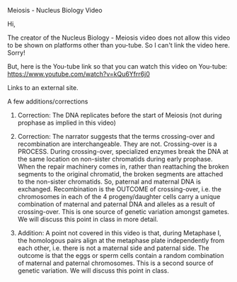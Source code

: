 Meiosis - Nucleus Biology Video

Hi,

The creator of the Nucleus Biology - Meiosis video does not allow this video to be shown on platforms other than you-tube.  So I can't link the video here.  Sorry!

But, here is the You-tube link so that you can watch this video on You-tube:  
https://www.youtube.com/watch?v=kQu6Yfrr6j0

Links to an external site.

A few additions/corrections

1.  Correction:  The DNA replicates before the start of Meiosis (not during prophase as implied in this video)

2.  Correction:  The narrator suggests that the terms crossing-over and recombination are interchangeable.  They are not.  Crossing-over is a PROCESS.  During crossing-over, specialized enzymes break the DNA at the same location on non-sister chromatids during early prophase.  When the repair machinery comes in, rather than reattaching the broken segments to the original chromatid, the broken segments are attached to the non-sister chromatids.  So, paternal and maternal DNA is exchanged.  Recombination is the OUTCOME of crossing-over, i.e.  the chromosomes in each of the 4 progeny/daughter cells carry a unique combination of maternal and paternal DNA and alleles as a result of crossing-over.  This is one source of genetic variation amongst gametes.  We will discuss this point in class in more detail.

3.  Addition:  A point not covered in this video is that, during Metaphase I, the homologous pairs align at the metaphase plate independently from each other, i.e.  there is not a maternal side and paternal side.   The outcome is that the eggs or sperm cells contain a random combination of maternal and paternal chromosomes.  This is a second source of genetic variation.  We will discuss this point in class.
